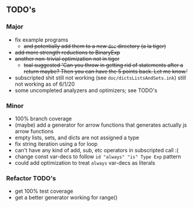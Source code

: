 ## TODO's

### Major

- fix example programs 
    - ~~and potentially add them to a new `doc` directory (a la tiger)~~
- ~~add more strength reductions to BinaryExp~~
- ~~another non-trivial optimization not in tiger~~
    - ~~toal suggested 'Can you throw in getting rid of statements after a return maybe? Then you can have the 5 points back. Let me know.'~~
- subscripted shit still not working (see `doc/dictsListsAndSets.ink`) still not working as of 6/1/20
- some uncompleted analyzers and optimizers; see TODO's

### Minor

- 100% branch coverage
- (maybe) add a generator for arrow functions that generates actually js arrow functions
- empty lists, sets, and dicts are not assigned a type
- fix string iteration using a for loop
- can't have any kind of add, sub, etc operators in subscripted call :(
- change const var-decs to follow `id "always" "is" Type Exp` pattern
- could add optimization to treat `always` var-decs as literals


### Refactor TODO's

- get 100% test coverage
- get a better generator working for range()
